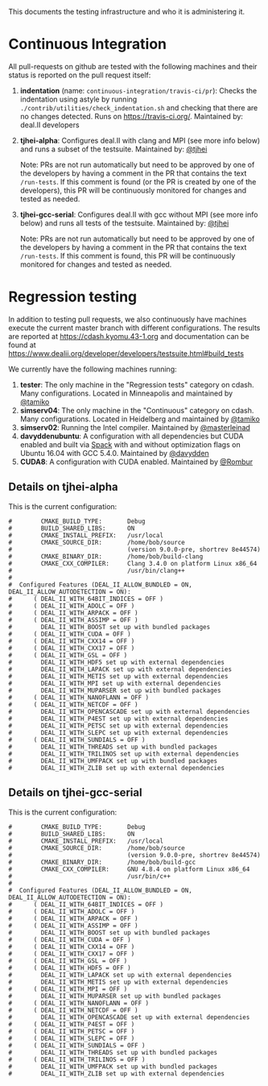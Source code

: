 This documents the testing infrastructure and who it is administering it.

# Continuous Integration

All pull-requests on github are tested with the following machines and their status is reported on the pull request itself:

1. **indentation** (name: ``continuous-integration/travis-ci/pr``): Checks the indentation using astyle by running ``./contrib/utilities/check_indentation.sh`` and checking that there are no changes detected. Runs on https://travis-ci.org/. Maintained by: deal.II developers

2. **tjhei-alpha**: Configures deal.II with clang and MPI (see more info below) and runs a subset of the testsuite. Maintained by: [@tjhei](https://github.com/tjhei)

   Note: PRs are not run automatically but need to be approved by one of the developers by having a comment in the PR that contains the text ``/run-tests``. If this comment is found (or the PR is created by one of the developers), this PR will be continuously monitored for changes and tested as needed.

3. **tjhei-gcc-serial**: Configures deal.II with gcc without MPI (see more info below) and runs all tests of the testsuite. Maintained by: [@tjhei](https://github.com/tjhei)

   Note: PRs are not run automatically but need to be approved by one of the developers by having a comment in the PR that contains the text ``/run-tests``. If this comment is found, this PR will be continuously monitored for changes and tested as needed.

# Regression testing

In addition to testing pull requests, we also continuously have machines execute the current master branch with different configurations. The results are reported at https://cdash.kyomu.43-1.org and documentation can be found at https://www.dealii.org/developer/developers/testsuite.html#build_tests

We currently have the following machines running:

1. **tester**: The only machine in the "Regression tests" category on cdash. Many configurations. Located in Minneapolis and maintained by [@tamiko](https://github.com/tamiko)
2. **simserv04**: The only machine in the "Continuous" category on cdash. Many configurations. Located in Heidelberg and maintained by [@tamiko](https://github.com/tamiko)
3. **simserv02**: Running the Intel compiler. Maintained by [@masterleinad](https://github.com/masterleinad)
4. **davyddenubuntu**: A configuration with all dependencies but CUDA enabled and built via [Spack](https://github.com/dealii/dealii/wiki/deal.II-in-Spack) with and without optimization flags on Ubuntu 16.04 with GCC 5.4.0. Maintained by [@davydden](https://github.com/davydden)
5. **CUDA8**: A configuration with CUDA enabled. Maintained by [@Rombur](https://github.com/Rombur)

## Details on **tjhei-alpha**

This is the current configuration:
```
#        CMAKE_BUILD_TYPE:       Debug
#        BUILD_SHARED_LIBS:      ON
#        CMAKE_INSTALL_PREFIX:   /usr/local
#        CMAKE_SOURCE_DIR:       /home/bob/source
#                                (version 9.0.0-pre, shortrev 8e44574)
#        CMAKE_BINARY_DIR:       /home/bob/build-clang
#        CMAKE_CXX_COMPILER:     Clang 3.4.0 on platform Linux x86_64
#                                /usr/bin/clang++
#
#  Configured Features (DEAL_II_ALLOW_BUNDLED = ON, DEAL_II_ALLOW_AUTODETECTION = ON):
#      ( DEAL_II_WITH_64BIT_INDICES = OFF )
#      ( DEAL_II_WITH_ADOLC = OFF )
#      ( DEAL_II_WITH_ARPACK = OFF )
#      ( DEAL_II_WITH_ASSIMP = OFF )
#        DEAL_II_WITH_BOOST set up with bundled packages
#      ( DEAL_II_WITH_CUDA = OFF )
#      ( DEAL_II_WITH_CXX14 = OFF )
#      ( DEAL_II_WITH_CXX17 = OFF )
#      ( DEAL_II_WITH_GSL = OFF )
#        DEAL_II_WITH_HDF5 set up with external dependencies
#        DEAL_II_WITH_LAPACK set up with external dependencies
#        DEAL_II_WITH_METIS set up with external dependencies
#        DEAL_II_WITH_MPI set up with external dependencies
#        DEAL_II_WITH_MUPARSER set up with bundled packages
#      ( DEAL_II_WITH_NANOFLANN = OFF )
#      ( DEAL_II_WITH_NETCDF = OFF )
#        DEAL_II_WITH_OPENCASCADE set up with external dependencies
#        DEAL_II_WITH_P4EST set up with external dependencies
#        DEAL_II_WITH_PETSC set up with external dependencies
#        DEAL_II_WITH_SLEPC set up with external dependencies
#      ( DEAL_II_WITH_SUNDIALS = OFF )
#        DEAL_II_WITH_THREADS set up with bundled packages
#        DEAL_II_WITH_TRILINOS set up with external dependencies
#        DEAL_II_WITH_UMFPACK set up with bundled packages
#        DEAL_II_WITH_ZLIB set up with external dependencies
```

## Details on **tjhei-gcc-serial**

This is the current configuration:
```
#        CMAKE_BUILD_TYPE:       Debug
#        BUILD_SHARED_LIBS:      ON
#        CMAKE_INSTALL_PREFIX:   /usr/local
#        CMAKE_SOURCE_DIR:       /home/bob/source
#                                (version 9.0.0-pre, shortrev 8e44574)
#        CMAKE_BINARY_DIR:       /home/bob/build-gcc
#        CMAKE_CXX_COMPILER:     GNU 4.8.4 on platform Linux x86_64
#                                /usr/bin/c++
#
#  Configured Features (DEAL_II_ALLOW_BUNDLED = ON, DEAL_II_ALLOW_AUTODETECTION = ON):
#      ( DEAL_II_WITH_64BIT_INDICES = OFF )
#      ( DEAL_II_WITH_ADOLC = OFF )
#      ( DEAL_II_WITH_ARPACK = OFF )
#      ( DEAL_II_WITH_ASSIMP = OFF )
#        DEAL_II_WITH_BOOST set up with bundled packages
#      ( DEAL_II_WITH_CUDA = OFF )
#      ( DEAL_II_WITH_CXX14 = OFF )
#      ( DEAL_II_WITH_CXX17 = OFF )
#      ( DEAL_II_WITH_GSL = OFF )
#      ( DEAL_II_WITH_HDF5 = OFF )
#        DEAL_II_WITH_LAPACK set up with external dependencies
#        DEAL_II_WITH_METIS set up with external dependencies
#      ( DEAL_II_WITH_MPI = OFF )
#        DEAL_II_WITH_MUPARSER set up with bundled packages
#      ( DEAL_II_WITH_NANOFLANN = OFF )
#      ( DEAL_II_WITH_NETCDF = OFF )
#        DEAL_II_WITH_OPENCASCADE set up with external dependencies
#      ( DEAL_II_WITH_P4EST = OFF )
#      ( DEAL_II_WITH_PETSC = OFF )
#      ( DEAL_II_WITH_SLEPC = OFF )
#      ( DEAL_II_WITH_SUNDIALS = OFF )
#        DEAL_II_WITH_THREADS set up with bundled packages
#      ( DEAL_II_WITH_TRILINOS = OFF )
#        DEAL_II_WITH_UMFPACK set up with bundled packages
#        DEAL_II_WITH_ZLIB set up with external dependencies
```